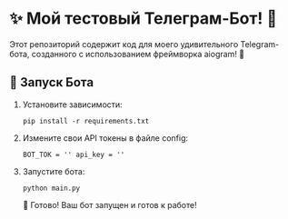 <h1>✨  Мой тестовый Телеграм-Бот! 🤖</h1>

Этот репозиторий содержит код для моего удивительного Telegram-бота, созданного с использованием фреймворка aiogram! 🎉 

<h2> 🚀 Запуск Бота </h2>

1. Установите зависимости:

   
   <code>pip install -r requirements.txt</code>
   

2. Измените свои API токены в файле config:

   <code>BOT_TOK = ''
   api_key = ''</code>

3. Запустите бота:

   
   <code>python main.py</code>
   

   🎉  Готово! Ваш бот запущен и готов к работе! 
